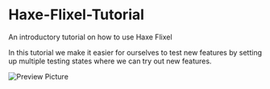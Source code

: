 # Haxe-Flixel-Tutorial

An introductory tutorial on how to use Haxe Flixel

In this tutorial we make it easier for ourselves to test new features by setting up multiple testing states where we can try out new features.

![Preview Picture](https://github.com/Wolfman13/Haxe-Flixel-Tutorial/blob/Tutorial-18/Tutorial_18.png?raw=true)
